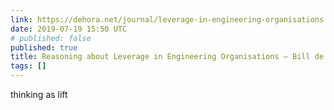 ```yaml
---
link: https://dehora.net/journal/leverage-in-engineering-organisations
date: 2019-07-19 15:50 UTC
# published: false
published: true
title: Reasoning about Leverage in Engineering Organisations — Bill de hÓra
tags: []
---
```


thinking as lift
